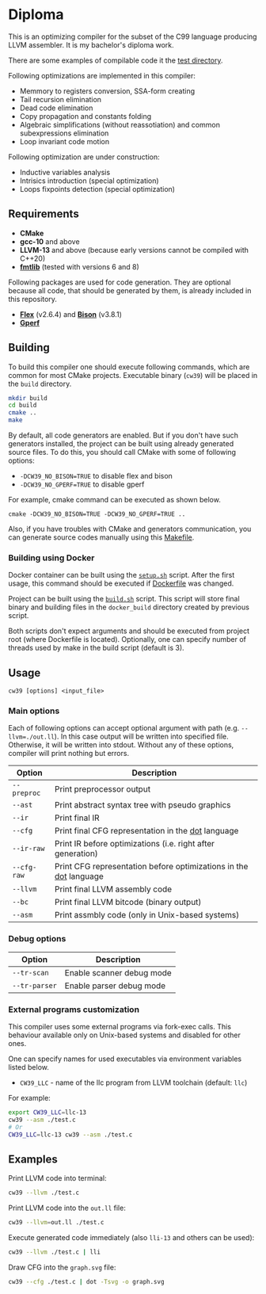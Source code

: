 # Diploma

This is an optimizing compiler for the subset of the C99 language producing LLVM assembler.
It is my bachelor's diploma work.

There are some examples of compilable code it the [test directory](/tests).

Following optimizations are implemented in this compiler:

- Memmory to registers conversion, SSA-form creating
- Tail recursion elimination
- Dead code elimination
- Copy propagation and constants folding
- Algebraic simplifications (without reassotiation) and common subexpressions elimination
- Loop invariant code motion

Following optimization are under construction:

- Inductive variables analysis
- Intrisics introduction (special optimization)
- Loops fixpoints detection (special optimization)

## Requirements

- **CMake**
- **gcc-10** and above
- **LLVM-13** and above (because early versions cannot be compiled with C++20)
- **[fmtlib](https://fmt.dev/latest/index.html)** (tested with versions 6 and 8)

Following packages are used for code generation.
They are optional because all code, that should be generated by them, is already included in this repository.

- [**Flex**](https://github.com/westes/flex) (v2.6.4) and [**Bison**](https://www.gnu.org/software/bison) (v3.8.1)
- [**Gperf**](https://www.gnu.org/software/gperf)

## Building

To build this compiler one should execute following commands, which are common for most CMake projects. Executable binary (`cw39`) will be placed in the `build` directory.

```sh
mkdir build
cd build
cmake ..
make
```

By default, all code generators are enabled.
But if you don't have such generators installed, the project can be built using already generated source files.
To do this, you should call CMake with some of following options:

- `-DCW39_NO_BISON=TRUE` to disable flex and bison
- `-DCW39_NO_GPERF=TRUE` to disable gperf

For example, cmake command can be executed as shown below.

```
cmake -DCW39_NO_BISON=TRUE -DCW39_NO_GPERF=TRUE ..
```

Also, if you have troubles with CMake and generators communication, you can generate source codes manually using this [Makefile](/src/parser/Makefile).

### Building using Docker

Docker container can be built using the [`setup.sh`](/setup.sh) script. After the first usage, this command should be executed if [Dockerfile](/Dockerfile) was changed.

Project can be built using the [`build.sh`](/build.sh) script. This script will store final binary and building files in the `docker_build` directory created by previous script.

Both scripts don't expect arguments and should be executed from project root (where Dockerfile is located). Optionally, one can specify number of threads used by make in the build script (default is 3).

## Usage

```
cw39 [options] <input_file>
```

### Main options

Each of following options can accept optional argument with path (e.g. `--llvm=./out.ll`). In this case output will be written into specified file. Otherwise, it will be written into stdout. Without any of these options, compiler will print nothing but errors.

| Option      | Description                                                                                |
|-------------|--------------------------------------------------------------------------------------------|
| `--preproc` | Print preprocessor output                                                                  |
| `--ast`     | Print abstract syntax tree with pseudo graphics                                            |
| `--ir`      | Print final IR                                                                             |
| `--cfg`     | Print final CFG representation in the [dot](https://graphviz.org/) language                |
| `--ir-raw`  | Print IR before optimizations (i.e. right after generation)                                |
| `--cfg-raw` | Print CFG representation before optimizations in the [dot](https://graphviz.org/) language |
| `--llvm`    | Print final LLVM assembly code                                                             |
| `--bc`      | Print final LLVM bitcode (binary output)                                                   |
| `--asm`     | Print assmbly code (only in Unix-based systems)                                            |

### Debug options

| Option        | Description               |
|---------------|---------------------------|
| `--tr-scan`   | Enable scanner debug mode |
| `--tr-parser` | Enable parser debug mode  |


### External programs customization

This compiler uses some external programs via fork-exec calls.
This behaviour available only on Unix-based systems and disabled for other ones.

One can specify names for used executables via environment variables listed below.

- `CW39_LLC` - name of the llc program from LLVM toolchain (default: `llc`)

For example:

```sh
export CW39_LLC=llc-13
cw39 --asm ./test.c
# Or
CW39_LLC=llc-13 cw39 --asm ./test.c
```

## Examples

Print LLVM code into terminal:
```sh
cw39 --llvm ./test.c
```

Print LLVM code into the `out.ll` file:
```sh
cw39 --llvm=out.ll ./test.c
```

Execute generated code immediately (also `lli-13` and others can be used):
```sh
cw39 --llvm ./test.c | lli
```

Draw CFG into the `graph.svg` file:
```sh
cw39 --cfg ./test.c | dot -Tsvg -o graph.svg
```
